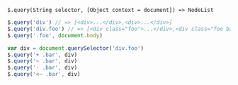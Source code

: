     $.query(String selector, [Object context = document]) => NodeList

~~~js
$.query('div') // => [<div>...</div>,<div>...</div>]
$.query('div.foo') // => [<div class="foo">...</div>,<div class="foo bar">...</div>]
$.query('.foo', document.body)

var div = document.querySelector('div.foo')
$.query('+ .bar', div)
$.query('~ .bar', div)
$.query('- .bar', div)
$.query('<~ .bar', div)
~~~
